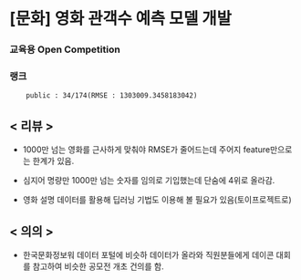 # [문화] 영화 관객수 예측 모델 개발

### 교육용 Open Competition
### 랭크 
        public : 34/174(RMSE : 1303009.3458183042)

## < 리뷰 ><br>

* 1000만 넘는 영화를 근사하게 맞춰야 RMSE가 줄어드는데 주어지 feature만으로는 한계가 있음.

* 심지어 명량만 1000만 넘는 숫자를 임의로 기입했는데 단숨에 4위로 올라감.

* 영화 설명 데이터를 활용해 딥러닝 기법도 이용해 볼 필요가 있음(토이프로젝트로)

## < 의의 >

* 한국문화정보워 데이터 포털에 비슷하 데이터가 올라와 직원분들에게 데이콘 대회를 참고하여 비슷한 공모전 개초 건의를 함.
